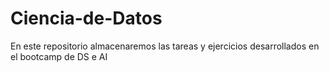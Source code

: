 # Ciencia-de-Datos
En este repositorio almacenaremos las tareas y ejercicios desarrollados en el bootcamp de DS e AI
